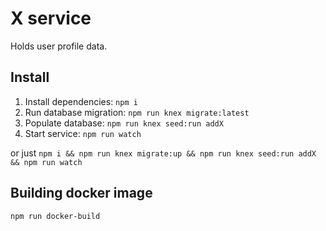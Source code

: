 # X service

Holds user profile data.

## Install

1. Install dependencies: `npm i`
2. Run database migration: `npm run knex migrate:latest`
3. Populate database: `npm run knex seed:run addX`
4. Start service: `npm run watch`

or just `npm i && npm run knex migrate:up && npm run knex seed:run addX && npm run watch`

## Building docker image

`npm run docker-build`
